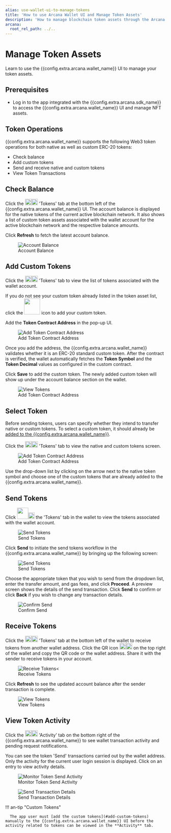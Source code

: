 ```yaml
---
alias: use-wallet-ui-to-manage-tokens
title: 'How to use Arcana Wallet UI and Manage Token Assets'
description: 'How to manage blockchain token assets through the Arcana wallet, how to check the balance, add custom tokens, send and receive tokens and monitor token transactions.'
arcana:
  root_rel_path: ../..
---
```


# Manage Token Assets

Learn to use the {{config.extra.arcana.wallet_name}} UI to manage your token assets.

## Prerequisites

* Log in to the app integrated with the {{config.extra.arcana.sdk_name}} to access the {{config.extra.arcana.wallet_name}} UI and manage NFT assets.

## Token Operations

{{config.extra.arcana.wallet_name}} supports the following Web3 token operations for both native as well as custom ERC-20 tokens:

* Check balance
* Add custom tokens
* Send and receive native and custom tokens
* View Token Transactions 

## Check Balance

Click the <img src="{{config.extra.arcana.img_dir}}/icons/an_wallet_token_icon_light.{{config.extra.arcana.img_png}}#only-light" width="20"/><img src="{{config.extra.arcana.img_dir}}/icons/an_wallet_token_icon_dark.{{config.extra.arcana.img_png}}#only-dark" width="20"/> 'Tokens' tab at the bottom left of the {{config.extra.arcana.wallet_name}} UI. The account balance is displayed for the native tokens of the current active blockchain network. It also shows a list of custom token assets associated with the wallet account for the active blockchain network and the respective balance amounts.

Click **Refresh** to fetch the latest account balance. 

<figure markdown="span">
  <img class="an-screenshots-noeffects width_35pc" src="{{config.extra.arcana.img_dir}}/an_wallet_home.{{config.extra.arcana.img_png}}" alt="Account Balance"/>
  <figcaption>Account Balance</figcaption>
</figure>

## Add Custom Tokens

Click the <img src="{{config.extra.arcana.img_dir}}/icons/an_wallet_token_icon_light.{{config.extra.arcana.img_png}}#only-light" width="20"/><img src="{{config.extra.arcana.img_dir}}/icons/an_wallet_token_icon_dark.{{config.extra.arcana.img_png}}#only-dark" width="20"/> 'Tokens' tab to view the list of tokens associated with the wallet account.  

If you do not see your custom token already listed in the token asset list, click the <img src="{{config.extra.arcana.img_dir}}/icons/an_wallet_addtoken_icon.{{config.extra.arcana.img_png}}" width="50"/> icon to add your custom token.

Add the **Token Contract Address** in the pop-up UI.

<figure markdown="span">
  <img class="an-screenshots-noeffects width_35pc" src="{{config.extra.arcana.img_dir}}/an_wallet_add_custom_token.{{config.extra.arcana.img_png}}" alt="Add Token Contract Address"/>
  <figcaption>Add Token Contract Address</figcaption>
</figure>

Once you add the address, the {{config.extra.arcana.wallet_name}} validates whether it is an ERC-20 standard custom token. After the contract is verified, the wallet automatically fetches the **Token Symbol** and the **Token Decimal** values as configured in the custom contract.

Click **Save** to add the custom token. The newly added custom token will show up under the account balance section on the wallet.

<figure markdown="span">
  <img class="an-screenshots-noeffects width_35pc" src="{{config.extra.arcana.img_dir}}/an_wallet_custom_tokens.{{config.extra.arcana.img_png}}" alt="View Tokens"/>
  <figcaption>Add Token Contract Address</figcaption>
</figure>
  

## Select Token

Before sending tokens, users can specify whether they intend to transfer native or custom tokens.  To select a custom token, it should already be [added to the {{config.extra.arcana.wallet_name}}](#add-custom-tokens).

Click the <img src="{{config.extra.arcana.img_dir}}/icons/an_wallet_token_icon_light.{{config.extra.arcana.img_png}}#only-light" width="20"/><img src="{{config.extra.arcana.img_dir}}/icons/an_wallet_token_icon_dark.{{config.extra.arcana.img_png}}#only-dark" width="20"/> 'Tokens' tab to view the native and custom tokens screen.

<figure markdown="span">
  <img class="an-screenshots-noeffects width_35pc" src="{{config.extra.arcana.img_dir}}/an_wallet_choose_custom.{{config.extra.arcana.img_png}}" alt="Add Token Contract Address"/>
  <figcaption>Add Token Contract Address</figcaption>
</figure>

Use the drop-down list by clicking on the arrow next to the native token symbol and choose one of the custom tokens that are already added to the {{config.extra.arcana.wallet_name}}. 
 
## Send Tokens

Click <img src="{{config.extra.arcana.img_dir}}/icons/an_wallet_token_icon_light.{{config.extra.arcana.img_png}}#only-light" width="35"/><img src="{{config.extra.arcana.img_dir}}/icons/an_wallet_token_icon_dark.{{config.extra.arcana.img_png}}#only-dark" width="20"/> the 'Tokens' tab in the wallet to view the tokens associated with the wallet account.

<figure markdown="span">
  <img class="an-screenshots-noeffects width_35pc" src="{{config.extra.arcana.img_dir}}/an_wallet_home.{{config.extra.arcana.img_png}}" alt="Send Tokens"/>
  <figcaption>Send Tokens</figcaption>
</figure>

Click **Send** to initiate the send tokens workflow in the {{config.extra.arcana.wallet_name}} by bringing up the following screen:

<figure markdown="span">
  <img class="an-screenshots-noeffects width_35pc" src="{{config.extra.arcana.img_dir}}/an_wallet_send_inputs.{{config.extra.arcana.img_png}}" alt="Send Tokens"/>
  <figcaption>Send Tokens</figcaption>
</figure>

Choose the appropriate token that you wish to send from the dropdown list, enter the transfer amount, and gas fees, and click **Proceed**. A preview screen shows the details of the send transaction. Click **Send** to confirm or click **Back** if you wish to change any transaction details. 

<figure markdown="span">
  <img class="an-screenshots-noeffects width_35pc" src="{{config.extra.arcana.img_dir}}/an_wallet_send.{{config.extra.arcana.img_png}}" alt="Confirm Send"/>
  <figcaption>Confirm Send</figcaption>
</figure>

## Receive Tokens

Click the <img src="{{config.extra.arcana.img_dir}}/icons/an_wallet_token_icon_light.{{config.extra.arcana.img_png}}#only-light" width="20"/><img src="{{config.extra.arcana.img_dir}}/icons/an_wallet_token_icon_dark.{{config.extra.arcana.img_png}}#only-dark" width="20"/> 'Tokens' tab at the bottom left of the wallet to receive tokens from another wallet address. Click the QR icon <img src="{{config.extra.arcana.img_dir}}/icons/an_wallet_qr_light.{{config.extra.arcana.img_png}}#only-light" width="20"/><img src="{{config.extra.arcana.img_dir}}/icons/an_wallet_qr_dark.{{config.extra.arcana.img_png}}#only-dark" width="20"/> on the top right of the wallet and copy the QR code or the wallet address. Share it with the sender to receive tokens in your account.  

<figure markdown="span">
  <img class="an-screenshots-noeffects width_35pc" src="{{config.extra.arcana.img_dir}}/an_wallet_receive_qr.{{config.extra.arcana.img_gif}}" alt="Receive Tokens"/><
  <figcaption>Receive Tokens</figcaption>
</figure>

Click **Refresh** to see the updated account balance after the sender transaction is complete.

<figure markdown="span">
  <img class="an-screenshots-noeffects width_35pc" src="{{config.extra.arcana.img_dir}}/an_wallet_receive_balance.{{config.extra.arcana.img_png}}" alt="View Tokens"/>
  <figcaption>View Tokens</figcaption>
</figure>

## View Token Activity

Click the <img src="{{config.extra.arcana.img_dir}}/icons/an_wallet_notification_icon_light.{{config.extra.arcana.img_png}}#only-light" width="20"/><img src="{{config.extra.arcana.img_dir}}/icons/an_wallet_notification_icon_dark.{{config.extra.arcana.img_png}}#only-dark" width="20"/> 'Activity' tab on the bottom right of the {{config.extra.arcana.wallet_name}} to see wallet transaction activity and pending request notifications.

You can see the token 'Send' transactions carried out by the wallet address. Only the activity for the current user login session is displayed. Click on an entry to view activity details.

<figure markdown="span">
  <img class="an-screenshots-noeffects width_35pc" src="{{config.extra.arcana.img_dir}}/an_wallet_combined_notify.{{config.extra.arcana.img_png}}" alt="Monitor Token Send Activity"/>
  <figcaption>Monitor Token Send Activity</figcaption>
</figure>

<figure markdown="span">
  <img class="an-screenshots-noeffects width_35pc" src="{{config.extra.arcana.img_dir}}/an_wallet_combined_notification_details_send_token.{{config.extra.arcana.img_png}}" alt="Send Transaction Details" />
  <figcaption>Send Transaction Details</figcaption>
</figure>

!!! an-tip "Custom Tokens"

      The app user must [add the custom tokens](#add-custom-tokens) manually to the {{config.extra.arcana.wallet_name}} UI before the activity related to tokens can be viewed in the **Activity** tab.
